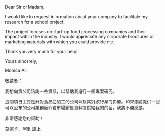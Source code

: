 Dear Sir or Madam,

I would like to request information about your company to facilitate my
research for a school project.

The project focuses on start-up food processing companies and their
impact within the industry. I would appreciate any corporate brochures
or marketing materials with which you could provide me.

Thank you very much for your help!

Yours sincerely,

Monica Ali

敬啟者：

我想向貴公司諮詢一些資訊，以幫助我進行一個專案研究。

這個項目主要是針對食品初加工的公司以及其對該行業的影響。如果您能提供一些可以公布的公司業務簡介或市場銷售資料提供給我的的話，我將不勝感激。

非常感謝您的幫助！

莫妮卡．阿里 謹上
